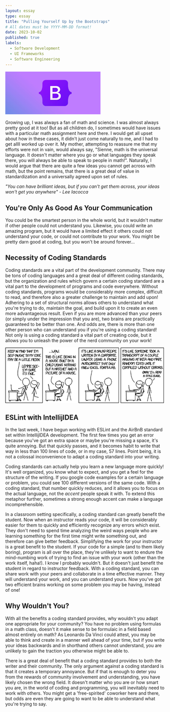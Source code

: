 ```yaml
---
layout: essay
type: essay
title: "Pulling Yourself Up by the Bootstraps"
# All dates must be YYYY-MM-DD format!
date: 2023-10-02
published: true
labels:
  - Software Development 
  - UI Frameworks
  - Software Engineering
---
```


<img width="300px" class="rounded float-start pe-4" src="../img/bootstrap-logo.jpeg">

  Growing up, I was always a fan of math and science. I was almost always pretty good at it too! But as all children do, I sometimes would have issues with a particular math assignment here and there. I would get all upset about how in these cases, it didn't just come naturally to me, and I had to get allll worked up over it. My mother, attempting to reassure me that my efforts were not in vain, would always say, "Sienne, math is the universal language. It doesn't matter where you go or what languages they speak there, you will always be able to speak to people in math!". Naturally, I would argue that there are quite a few ideas you cannot get across with math, but the point remains, that there is a great deal of value in standardization and a universally agreed upon set of rules. 

*"You can have brilliant ideas, but if you can't get them across, your ideas won't get you anywhere" - Lee Iacocca*

##  You're Only As Good As Your Communication

You could be the smartest person in the whole world, but it wouldn't matter if other people could not understand you. Likewise, you could write an amazing program, but it would have a limited effect it others could not understand your code, or could not contribute to your work. You might be pretty darn good at coding, but you won't be around forever... 

## Necessity of Coding Standards  

Coding standards are a vital part of the development community. There may be tons of coding languages and a great deal of different coding standards, but the organization and rules which govern a certain coding standard are a vital part to the development of programs and code everywhere. Without coding standards, programs would be considerably more complex, difficult to read, and therefore also a greater challenge to maintain and add upon! Adhering to a set of structural norms allows others to understand what you're trying to do, maintain the goal, and build upon it to create an even more advantageous result. Even if you are more advanced than your peers (or simply under the impression that you are), two brains are practically guaranteed to be better than one. And odds are, there is more than one other person who can understand you if you're using a coding standard! Not only is using a coding standard a vital part of creating code, but it allows you to unleash the power of the nerd community on your work!

<img width="500px" class="rounded float-end pe-4" src="../img/codingStandardsComic1.png">

## ESLint with IntellijIDEA

In the last week, I have begun working with ESLint and the AirBnB standard set within IntellijIDEA development. The first few times you get an error because you've got an extra space or maybe you're missing a space, it's quite annoying. But that quickly passes, and it becomes habit to write that way in less than 100 lines of code, or in my case, 57 lines. Point being, it is not a colossal inconvenience to adapt a coding standard into your writing. 

Coding standards can actually help you learn a new language more quickly! It's well organized, you know what to expect, and you get a feel for the structure of the writing. If you google code examples for a certain language or problem, you could see 100 different versions of the same code. With a coding standard, that number quickly reduces, and it allows you to focus on the actual language, not the *accent* people speak it with. To extend this metaphor further, sometimes a strong enough accent can make a language incomprehensible. 

In a classroom setting specifically, a coding standard can greatly benefit the student. Now when an instructor reads your code, it will be considerably easier for them to quickly and efficiently recognize any errors which exist. They don't need to spend time analyzing the weird ways people who are learning something for the first time might write something out, and therefore can give better feedback. Simplifying the work for your instructor is a great benefit to the student. If your code for a simple (and to them likely boring), program is all over the place, they're unlikely to want to endure the mind-numbing work of trying to find an issue with your work (other than the work itself, haha!). I know I probably wouldn't. But it doesn't just benefit the student in regard to instructor feedback. With a coding standard, you can share work with your peers and collaborate in a time effective manner. They will understand your work, and you can understand yours. Now you've got two efficient brains working on some problem you may be having, instead of one!

## Why Wouldn't You? 

With all the benefits a coding standard provides, why wouldn't you adapt one appropriate for your community? You have no problem using formulas in a math class, doesn't it make sense to be formulaic in a field based almost entirely on math? As Leonardo Da Vinci could attest, you may be able to think and create in a manner well ahead of your time, but if you write your ideas backwards and in shorthand others cannot understand, you are unlikely to gain the traction you otherwise might be able to. 

There is a great deal of benefit that a coding standard provides to both the writer and their community. The only argument against a coding standard is that it creates a temporary annoyance. But if that is enough to deter you from the rewards of community involvement and understanding, you have likely chosen the wrong field. It doesn't matter who you are or how smart you are, in the world of coding and programming, you will inevitably need to work with others. You might get a 'free-spirited' coworker here and there, but odds are even they are going to want to be able to understand what you're trying to say. 
